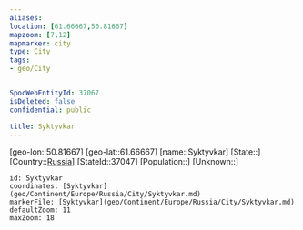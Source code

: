 ```yaml
---
aliases: 
location: [61.66667,50.81667]
mapzoom: [7,12] 
mapmarker: city 
type: City
tags:
- geo/City


SpocWebEntityId: 37067
isDeleted: false
confidential: public

title: Syktyvkar
---
```

[geo-lon::50.81667]
[geo-lat::61.66667]
[name::Syktyvkar]
[State::]
[Country::[Russia](geo/Continent/Europe/Russia.md)]
[StateId::37047]
[Population::]
[Unknown::]


```leaflet
id: Syktyvkar
coordinates: [Syktyvkar](geo/Continent/Europe/Russia/City/Syktyvkar.md)
markerFile: [Syktyvkar](geo/Continent/Europe/Russia/City/Syktyvkar.md)
defaultZoom: 11 
maxZoom: 18
```


